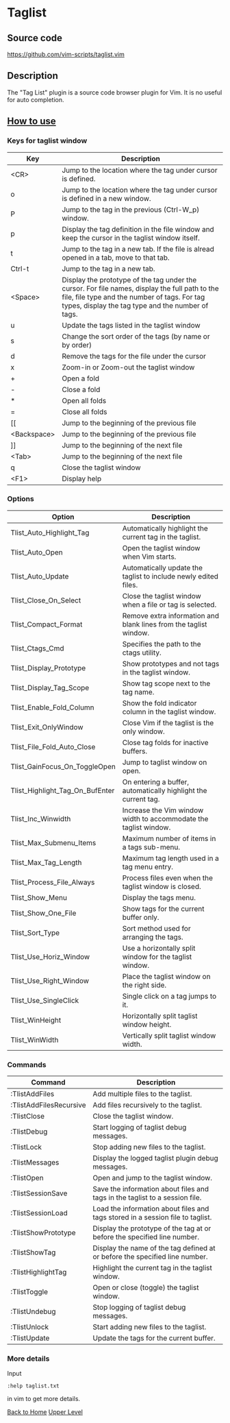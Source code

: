# Taglist
## Source code
https://github.com/vim-scripts/taglist.vim
## Description
The "Tag List" plugin is a source code browser plugin for Vim. It is no useful for auto completion.
## [How to use](https://github.com/vim-scripts/taglist.vim)

### Keys for taglist window

|Key|Description|
|-------|--------|
|\<CR\>|Jump to the location where the tag under cursor is defined.|
|o|Jump to the location where the tag under cursor is defined in a new window.|
|P|Jump to the tag in the previous (Ctrl-W_p) window.|
|p|Display the tag definition in the file window and keep the cursor in the taglist window itself.|
|t|Jump to the tag in a new tab. If the file is alread opened in a tab, move to that tab.|
|Ctrl-t|Jump to the tag in a new tab.|
|\<Space\>|Display the prototype of the tag under the cursor.  For file names, display the full path to the file, file type and the number of tags. For tag types, display the tag type and the number of tags.|
|u|Update the tags listed in the taglist window|
|s|Change the sort order of the tags (by name or by order)|
|d|Remove the tags for the file under the cursor|
|x|Zoom-in or Zoom-out the taglist window|
|+|Open a fold|
|-|Close a fold|
|*|Open all folds|
|=|Close all folds|
|[[|Jump to the beginning of the previous file|
|\<Backspace\>|Jump to the beginning of the previous file|
|]]|Jump to the beginning of the next file|
|\<Tab\>|Jump to the beginning of the next file|
|q|Close the taglist window|
|\<F1\>|Display help|

### Options

|Option|Description|
|-----|-----|
|Tlist_Auto_Highlight_Tag|Automatically highlight the current tag in the taglist.|
|Tlist_Auto_Open|Open the taglist window when Vim starts.|
|Tlist_Auto_Update|Automatically update the taglist to include newly edited files.|
|Tlist_Close_On_Select|Close the taglist window when a file or tag is selected.|
|Tlist_Compact_Format|Remove extra information and blank lines from the taglist window.|
|Tlist_Ctags_Cmd|Specifies the path to the ctags utility.|
|Tlist_Display_Prototype|Show prototypes and not tags in the taglist window.|
|Tlist_Display_Tag_Scope|Show tag scope next to the tag name.|
|Tlist_Enable_Fold_Column|Show the fold indicator column in the taglist window.|
|Tlist_Exit_OnlyWindow|Close Vim if the taglist is the only window.|
|Tlist_File_Fold_Auto_Close|Close tag folds for inactive buffers.|
|Tlist_GainFocus_On_ToggleOpen|Jump to taglist window on open.|
|Tlist_Highlight_Tag_On_BufEnter|On entering a buffer, automatically highlight the current tag.|
|Tlist_Inc_Winwidth|Increase the Vim window width to accommodate the taglist window.|
|Tlist_Max_Submenu_Items|Maximum number of items in a tags sub-menu.|
|Tlist_Max_Tag_Length|Maximum tag length used in a tag menu entry.|
|Tlist_Process_File_Always|Process files even when the taglist window is closed.|
|Tlist_Show_Menu|Display the tags menu.|
|Tlist_Show_One_File|Show tags for the current buffer only.|
|Tlist_Sort_Type|Sort method used for arranging the tags.|
|Tlist_Use_Horiz_Window|Use a horizontally split window for the taglist window.|
|Tlist_Use_Right_Window|Place the taglist window on the right side.|
|Tlist_Use_SingleClick|Single click on a tag jumps to it.|
|Tlist_WinHeight|Horizontally split taglist window height.|
|Tlist_WinWidth|Vertically split taglist window width.|


### Commands

|Command|Description|
|-----|-----|
|:TlistAddFiles|Add multiple files to the taglist.|
|:TlistAddFilesRecursive|Add files recursively to the taglist.|
|:TlistClose|Close the taglist window.|
|:TlistDebug|Start logging of taglist debug messages.|
|:TlistLock|Stop adding new files to the taglist.|
|:TlistMessages|Display the logged taglist plugin debug messages.|
|:TlistOpen|Open and jump to the taglist window.|
|:TlistSessionSave|Save the information about files and tags in the taglist to a session file.|
|:TlistSessionLoad|Load the information about files and tags stored in a session file to taglist.|
|:TlistShowPrototype|Display the prototype of the tag at or before the specified line number.|
|:TlistShowTag|Display the name of the tag defined at or before the specified line number.|
|:TlistHighlightTag|Highlight the current tag in the taglist window.|
|:TlistToggle|Open or close (toggle) the taglist window.|
|:TlistUndebug|Stop logging of taglist debug messages.|
|:TlistUnlock|Start adding new files to the taglist.|
|:TlistUpdate|Update the tags for the current buffer.|


### More details
Input 
````
:help taglist.txt
````
in vim to get more details.

[Back to Home](https://husthed.github.io) [Upper Level](/Vim/vim)
